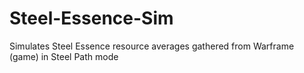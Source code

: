 # Steel-Essence-Sim
Simulates Steel Essence resource averages gathered from Warframe (game) in Steel Path mode
